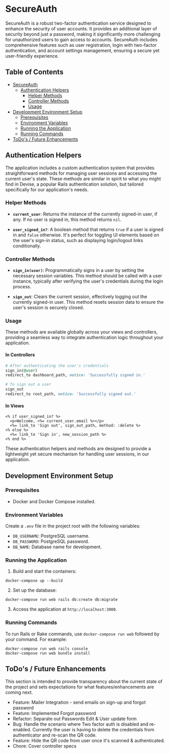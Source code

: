 # SecureAuth

SecureAuth is a robust two-factor authentication service designed to enhance the security of user accounts. It provides an additional layer of security beyond just a password, making it significantly more challenging for unauthorized users to gain access to accounts. SecureAuth includes comprehensive features such as user registration, login with two-factor authentication, and account settings management, ensuring a secure yet user-friendly experience.

## Table of Contents

- [SecureAuth](#secureauth)
  - [Authentication Helpers](#authentication-helpers)
    - [Helper Methods](#helper-methods)
    - [Controller Methods](#controller-methods)
    - [Usage](#usage)
- [Development Environment Setup](#development-environment-setup)
  - [Prerequisites](#prerequisites)
  - [Environment Variables](#environment-variables)
  - [Running the Application](#running-the-application)
  - [Running Commands](#running-commands)
- [ToDo's / Future Enhancements](#todos-future-enhancements)


## Authentication Helpers

The application includes a custom authentication system that provides straightforward methods for managing user sessions and accessing the current user's state. These methods are similar in spirit to what you might find in Devise, a popular Rails authentication solution, but tailored specifically for our application's needs.

### Helper Methods

- **`current_user`**: Returns the instance of the currently signed-in user, if any. If no user is signed in, this method returns `nil`.

- **`user_signed_in?`**: A boolean method that returns `true` if a user is signed in and `false` otherwise. It's perfect for toggling UI elements based on the user's sign-in status, such as displaying login/logout links conditionally.

### Controller Methods

- **`sign_in(user)`**: Programmatically signs in a user by setting the necessary session variables. This method should be called with a user instance, typically after verifying the user's credentials during the login process.

- **`sign_out`**: Clears the current session, effectively logging out the currently signed-in user. This method resets session data to ensure the user's session is securely closed.

### Usage

These methods are available globally across your views and controllers, providing a seamless way to integrate authentication logic throughout your application.

#### In Controllers

```ruby
# After authenticating the user's credentials
sign_in(@user)
redirect_to dashboard_path, notice: 'Successfully signed in.'

# To sign out a user
sign_out
redirect_to root_path, notice: 'Successfully signed out.'
```

#### In Views

```erb
<% if user_signed_in? %>
  <p>Welcome, <%= current_user.email %></p>
  <%= link_to 'Sign out', sign_out_path, method: :delete %>
<% else %>
  <%= link_to 'Sign in', new_session_path %>
<% end %>
```
These authentication helpers and methods are designed to provide a lightweight yet secure mechanism for handling user sessions, in our application.

## Development Environment Setup

### Prerequisites

- Docker and Docker Compose installed.

### Environment Variables

Create a `.env` file in the project root with the following variables:

- `DB_USERNAME`: PostgreSQL username.
- `DB_PASSWORD`: PostgreSQL password.
- `DB_NAME`: Database name for development.

### Running the Application

1. Build and start the containers:
```
docker-compose up --build
```

2. Set up the database:
```
docker-compose run web rails db:create db:migrate
```

3. Access the application at `http://localhost:3000`.

### Running Commands

To run Rails or Rake commands, use `docker-compose run web` followed by your command. For example:

```
docker-compose run web rails console
docker-compose run web bundle install
```

## ToDo's / Future Enhancements
This section is intended to provide transparency about the current state of the project and sets expectations for what features/enhancements are coming next.
- Feature: Mailer Integration - send emails on sign-up and forgot password
- Feature: Implemented Forgot password
- Refactor: Separate out Passwords Edit & User update form
- Bug: Handle the scenario where Two factor auth is disabled and re-enabled. Currently the user is having to delete the credentials from authenticator and re-scan the QR code.
- Feature: Hide the QR code from user once it's scanned & authenticated. 
- Chore: Cover controller specs




